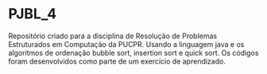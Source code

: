 # PJBL_4 
Repositório criado para a disciplina de Resolução de Problemas Estruturados em Computação da PUCPR.
Usando a linguagem java e os algoritmos de ordenação bubble sort, insertion sort e quick sort. 
Os códigos foram desenvolvidos como parte de um exercício de aprendizado.
